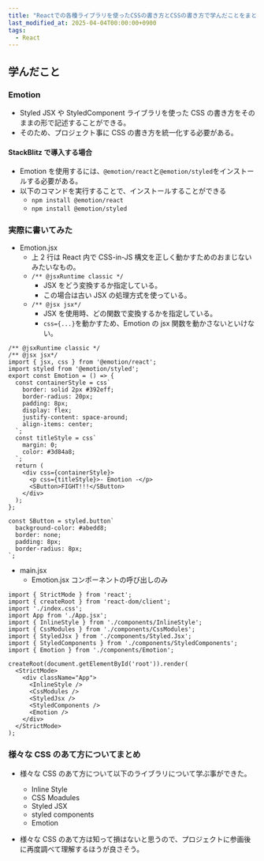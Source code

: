 ```yaml
---
title: "Reactでの各種ライブラリを使ったCSSの書き方とCSSの書き方で学んだことをまとめてみた"
last_modified_at: 2025-04-04T00:00:00+0900
tags:
  - React
---
```


## 学んだこと

### Emotion

- Styled JSX や StyledComponent ライブラリを使った CSS の書き方をそのままの形で記述することができる。
- そのため、プロジェクト事に CSS の書き方を統一化する必要がある。

#### StackBlitz で導入する場合

- Emotion を使用するには、`@emotion/react`と`@emotion/styled`をインストールする必要がある。
- 以下のコマンドを実行することで、インストールすることができる
  - `npm install @emotion/react`
  - `npm install @emotion/styled`

### 実際に書いてみた

- Emotion.jsx
  - 上 2 行は React 内で CSS-in-JS 構文を正しく動かすためのおまじないみたいなもの。
  - `/** @jsxRuntime classic */`
    - JSX をどう変換するか指定している。
    - この場合は古い JSX の処理方式を使っている。
  - `/** @jsx jsx*/`
    - JSX を使用時、どの関数で変換するかを指定している。
    - `css={...}`を動かすため、Emotion の jsx 関数を動かさないといけない。

```
/** @jsxRuntime classic */
/** @jsx jsx*/
import { jsx, css } from '@emotion/react';
import styled from '@emotion/styled';
export const Emotion = () => {
  const containerStyle = css`
    border: solid 2px #392eff;
    border-radius: 20px;
    padding: 8px;
    display: flex;
    justify-content: space-around;
    align-items: center;
  `;
  const titleStyle = css`
    margin: 0;
    color: #3d84a8;
  `;
  return (
    <div css={containerStyle}>
      <p css={titleStyle}>- Emotion -</p>
      <SButton>FIGHT!!!</SButton>
    </div>
  );
};

const SButton = styled.button`
  background-color: #abedd8;
  border: none;
  padding: 8px;
  border-radius: 8px;
`;

```

- main.jsx
  - Emotion.jsx コンポーネントの呼び出しのみ

```
import { StrictMode } from 'react';
import { createRoot } from 'react-dom/client';
import './index.css';
import App from './App.jsx';
import { InlineStyle } from './components/InlineStyle';
import { CssModules } from './components/CssModules';
import { StyledJsx } from './components/Styled.Jsx';
import { StyledComponents } from './components/StyledComponents';
import { Emotion } from './components/Emotion';

createRoot(document.getElementById('root')).render(
  <StrictMode>
    <div className="App">
      <InlineStyle />
      <CssModules />
      <StyledJsx />
      <StyledComponents />
      <Emotion />
    </div>
  </StrictMode>
);

```

### 様々な CSS のあて方についてまとめ

- 様々な CSS のあて方について以下のライブラリについて学ぶ事ができた。

  - Inline Style
  - CSS Moadules
  - Styled JSX
  - styled components
  - Emotion

- 様々な CSS のあて方は知って損はないと思うので、プロジェクトに参画後に再度調べて理解するほうが良さそう。
